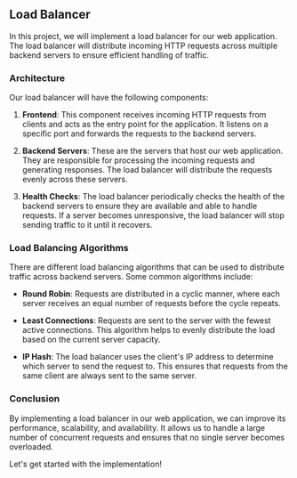 ## Load Balancer

In this project, we will implement a load balancer for our web application. The load balancer will distribute incoming HTTP requests across multiple backend servers to ensure efficient handling of traffic.

### Architecture

Our load balancer will have the following components:

1. **Frontend**: This component receives incoming HTTP requests from clients and acts as the entry point for the application. It listens on a specific port and forwards the requests to the backend servers.

2. **Backend Servers**: These are the servers that host our web application. They are responsible for processing the incoming requests and generating responses. The load balancer will distribute the requests evenly across these servers.

3. **Health Checks**: The load balancer periodically checks the health of the backend servers to ensure they are available and able to handle requests. If a server becomes unresponsive, the load balancer will stop sending traffic to it until it recovers.

### Load Balancing Algorithms

There are different load balancing algorithms that can be used to distribute traffic across backend servers. Some common algorithms include:

- **Round Robin**: Requests are distributed in a cyclic manner, where each server receives an equal number of requests before the cycle repeats.

- **Least Connections**: Requests are sent to the server with the fewest active connections. This algorithm helps to evenly distribute the load based on the current server capacity.

- **IP Hash**: The load balancer uses the client's IP address to determine which server to send the request to. This ensures that requests from the same client are always sent to the same server.

### Conclusion

By implementing a load balancer in our web application, we can improve its performance, scalability, and availability. It allows us to handle a large number of concurrent requests and ensures that no single server becomes overloaded.

Let's get started with the implementation!
